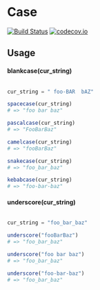 # Case

[![Build Status](https://travis-ci.org/djsegal/Case.jl.svg?branch=master)](https://travis-ci.org/djsegal/Case.jl) [![codecov.io](http://codecov.io/github/djsegal/Case.jl/coverage.svg?branch=master)](http://codecov.io/github/djsegal/Case.jl?branch=master)

## Usage

#### blankcase(cur_string)

```julia

cur_string = " foo-BAR  bAZ"

spacecase(cur_string)
# => "foo bar baz"

pascalcase(cur_string)
# => "FooBarBaz"

camelcase(cur_string)
# => "fooBarBaz"

snakecase(cur_string)
# => "foo_bar_baz"

kebabcase(cur_string)
# => "foo-bar-baz"

```

#### underscore(cur_string)

```julia

cur_string = "foo_bar_baz"

underscore("fooBarBaz")
# => "foo_bar_baz"

underscore("foo bar baz")
# => "foo_bar_baz"

underscore("foo-bar-baz")
# => "foo_bar_baz"

```
